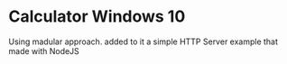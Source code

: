 # Calculator Windows 10

Using madular approach.
added to it a simple HTTP Server example that made with NodeJS
